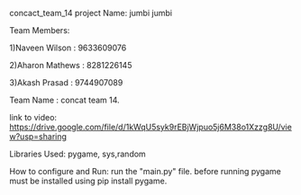 concact_team_14
project Name: jumbi jumbi

Team Members:

1)Naveen Wilson : 9633609076

2)Aharon Mathews : 8281226145

3)Akash Prasad : 9744907089


Team Name : concat team 14.

link to video:  https://drive.google.com/file/d/1kWqU5syk9rEBjWjpuo5j6M38o1Xzzg8U/view?usp=sharing

Libraries Used: pygame, sys,random

How to configure and Run: run the "main.py" file. before running pygame must be installed using pip install pygame.

